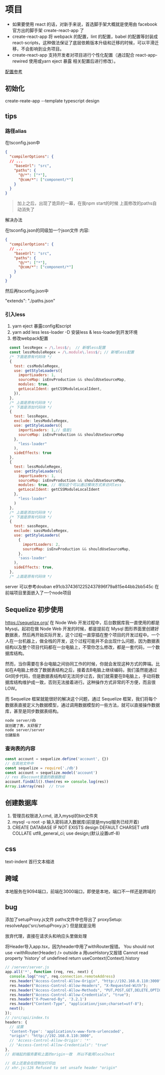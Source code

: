 # 项目

- 如果要使用 react 的话，对新手来说，首选脚手架大概就是使用由 facebook  官方出的脚手架 create-react-app 了
- create-react-app 将 webpack 的配置，lint 的配置，babel 的配置等封装成 react-scripts，这种做法保证了底层依赖版本升级和迁移的时候，可以平滑迁移，不会影响到业务项目。
- create-react-app 支持开发者对项目进行个性化配置（通过配合 react-app-rewired 使用或yarn eject 暴露 相关配置后进行修改）。


<a href="https://juejin.im/post/5d5e25b5f265da03970bbf82">配置参考</a>

## 初始化

create-reate-app --template typescript design

## tips
### 路径alias
在tsconfig.json中
```json
{
  "compilerOptions": {
  // ...
    "baseUrl": "src",
    "paths": {
      "@/*": ["*"],
      "@com/*": ["component/*"]
    }
  }
}
```

> 加上之后，出现了诡异的一幕，在我npm start的时候 上面修改的paths自动消失了

解决办法

在tsconfig.json的同级加一个json文件  内容:
```json
{
  "compilerOptions": {
  // ...
    "baseUrl": "src",
    "paths": {
      "@/*": ["*"],
      "@com/*": ["component/*"]
    }
  }
}
```
然后再tsconfig.json中

"extends": "./paths.json"

### 引入less

1. yarn eject 暴露config和script
2. yarn add less less-loader -D 安装less & less-loader到开发环境
3. 修改webpack配置
```js
  const lessRegex = /\.less$/;  // 新增less配置
  const lessModuleRegex = /\.module\.less$/; // 新增less配置
  /* 下面是原有代码块 */
  {
    test: cssModuleRegex,
    use: getStyleLoaders({
      importLoaders: 1,
      sourceMap: isEnvProduction && shouldUseSourceMap,
      modules: true,
      getLocalIdent: getCSSModuleLocalIdent,
    }),
  },
  /* 上面是原有代码块 */
  /* 下面是添加代码块 */
  {
    test: lessRegex,
    exclude: lessModuleRegex,
    use: getStyleLoaders({
      importLoaders: 1,// 值是1
      sourceMap: isEnvProduction && shouldUseSourceMap
    },
      "less-loader"
    ),
    sideEffects: true
  },
  {
    test: lessModuleRegex,
    use: getStyleLoaders({
      importLoaders: 1,
      sourceMap: isEnvProduction && shouldUseSourceMap,
      modules: true, // 增加这个可以通过模块方式来访问less
      getLocalIdent: getCSSModuleLocalIdent
    },
      "less-loader"
    )
  },
  /* 上面是添加代码块 */
  /* 下面是原有代码块 */
  {
    test: sassRegex,
    exclude: sassModuleRegex,
    use: getStyleLoaders(
      {
        importLoaders: 2,
        sourceMap: isEnvProduction && shouldUseSourceMap,
      },
      'sass-loader'
    ),
    sideEffects: true,
  },
  /* 上面是原有代码块 */

```


server 可以参考douban  e91cb3743612252437896f79a815e44bb2bb545c
在前端项目里面嵌入了一个node项目

## Sequelize 初步使用
https://sequelize.org/
在 Node Web 开发过程中，后台数据库我一直使用的都是 Mysql。起初在做 Node Web 开发的时候，都是提前在 Mysql 图形界面里创建好数据表，然后再开始实际开发，这个过程一直穿插在整个项目的开发过程中。一个人在一台机器上，做全栈的开发，这个过程可能并不会出现什么问题，因为数据表结构以及整个项目代码都在一台电脑上，不管你怎么修改，都是一套代码，一个数据库结构。

然而，当你需要在多台电脑之间协同工作的时候，你就会发现这种方式的弊端。比如在A电脑上修改了数据表结构之后，接着去B电脑上继续编码，我们虽然能通过Git同步代码，但是数据表结构却无法同步过去，我们就需要在B电脑上，手动将数据库结构维护成一致，否则无法接着进行。这种操作方式非常的不方便，而且很LOW。

而 Sequelize 框架就能很好的解决这个问题，通过 Sequelize 框架，我们将每个数据表直接定义为数据模型，通过调用数据模型的一些方法，就可以直接操作数据库，甚至是同步数据表结构。

```node
node server/db
就创建了表，太舒服了
node server/server
创建服务
```

### 查询表的内容
```js
const account = sequelize.define('account', {})
// 在其他文件中
const sequelize = require('./db')
const account = sequelize.model('account')
// res 即account里面的数据数组
account.findAll().then(res => console.log(res))
Array.isArray(res)  // true
```

## 创建数据库

1. 管理员权限进入cmd, 进入mysql的bin文件夹
2. mysql -u root -p 输入密码进入数据库(前提是mysql服务已经开着)
3. CREATE DATABASE IF NOT EXISTS design DEFAULT CHARSET utf8 COLLATE utf8_general_ci; use design;(默认设置utf-8)

## css
text-indent 首行文本缩进


## 跨域
本地服务在9094端口，前端在3000端口，即使是本地，端口不一样还是跨域的

## bug
添加了setupProxy.js文件
paths文件中也导出了
proxySetup: resolveApp('src/setupProxy.js')
但是就是没用

放弃代理，直接在请求头和响应头里做处理

将Header导入app.tsx，因为header中用了withRouter报错。
You should not use <withRouter(Header) /> outside a <Router>
用useHistory又报错
Cannot read property 'history' of undefined
return useContext(Context).history

```js
// /server/server.js
app.all('*', function (req, res, next) {
  console.log("req", req.connection.remoteAddress)
  res.header("Access-Control-Allow-Origin", "http://192.168.0.110:3000");
  res.header("Access-Control-Allow-Headers", "X-Requested-With");
  res.header("Access-Control-Allow-Methods", "PUT,POST,GET,DELETE,OPTIONS");
  res.header("Access-Control-Allow-Credentials", "true");
  res.header("X-Powered-By", '3.2.1')
  res.header("Content-Type", "application/json;charset=utf-8");
  next();
});
// /src/api/index.ts
headers: {
  // 设置
  'Content-Type': 'application/x-www-form-urlencoded',
  "origin": "http://192.168.0.110:3000",
  // 'Access-Control-Allow-Origin': '*'
  // "Access-Control-Allow-Credentials": "true"
},
// 前端起的服务要和上面的origin一致  所以不能用localhost

// 综上还是会在控制台打印出
// xhr.js:126 Refused to set unsafe header "origin"
```
